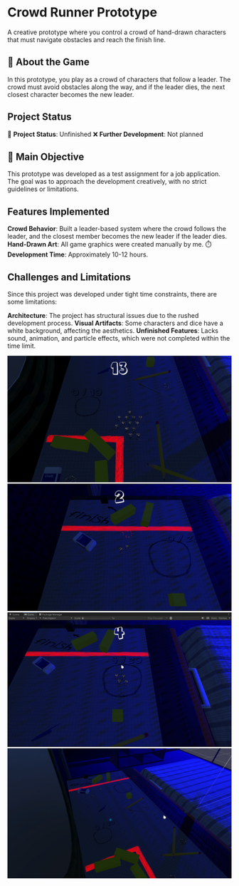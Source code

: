 # Crowd Runner Prototype
A creative prototype where you control a crowd of hand-drawn characters that must navigate obstacles and reach the finish line.

## 🎥 About the Game


In this prototype, you play as a crowd of characters that follow a leader. The crowd must avoid obstacles along the way, and if the leader dies, the next closest character becomes the new leader.

## Project Status
🚧 **Project Status**: Unfinished
❌ **Further Development**: Not planned

## 📌 Main Objective
This prototype was developed as a test assignment for a job application. The goal was to approach the development creatively, with no strict guidelines or limitations.

## Features Implemented
**Crowd Behavior**: Built a leader-based system where the crowd follows the leader, and the closest member becomes the new leader if the leader dies.
**Hand-Drawn Art**: All game graphics were created manually by me.
⏱️ **Development Time**: Approximately 10-12 hours.

## Challenges and Limitations
Since this project was developed under tight time constraints, there are some limitations:

**Architecture**: The project has structural issues due to the rushed development process.
**Visual Artifacts**: Some characters and dice have a white background, affecting the aesthetics.
**Unfinished Features**: Lacks sound, animation, and particle effects, which were not completed within the time limit.

![Image alt](https://github.com/ZeCh228/CrowdCasualGame/blob/main/Unity_8gE6b4N12j.png)
![Image alt](https://github.com/ZeCh228/CrowdCasualGame/blob/main/Unity_9a8zjY3Eq0.png)
![Image alt](https://github.com/ZeCh228/CrowdCasualGame/blob/main/Unity_rZnH7beP6i.png)
![Image alt](https://github.com/ZeCh228/CrowdCasualGame/blob/main/Unity_teL5vM0TLs.png)
